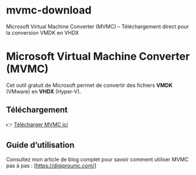 # mvmc-download
Microsoft Virtual Machine Converter (MVMC) – Téléchargement direct pour la conversion VMDK en VHDX

# Microsoft Virtual Machine Converter (MVMC)

Cet outil gratuit de Microsoft permet de convertir des fichiers **VMDK** (VMware) en **VHDX** (Hyper-V).

## Téléchargement
👉 [Télécharger MVMC ici](https://github.com/IbansConcept/mvmc-download.git)

## Guide d’utilisation
Consultez mon article de blog complet pour savoir comment utiliser MVMC pas à pas :
[https://digiprounic.com/]
